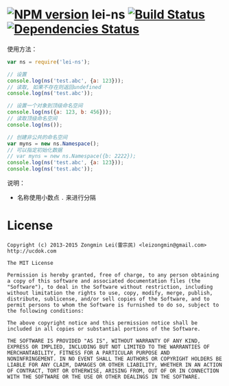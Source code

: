 [![NPM version](https://badge.fury.io/js/lei-ns.png)](http://badge.fury.io/js/lei-ns)
lei-ns [![Build Status](https://secure.travis-ci.org/leizongmin/node-lei-ns.png?branch=master)](http://travis-ci.org/leizongmin/node-lei-ns) [![Dependencies Status](https://david-dm.org/leizongmin/node-lei-ns.png)](http://david-dm.org/leizongmin/node-lei-ns)
=======

使用方法：

```javascript
var ns = require('lei-ns');

// 设置
console.log(ns('test.abc', {a: 123}));
// 读取, 如果不存在则返回undefined
console.log(ns('test.abc'));

// 设置一个对象到顶级命名空间
console.log(ns({a: 123, b: 456}));
// 读取顶级命名空间
console.log(ns());

// 创建非公共的命名空间
var myns = new ns.Namespace();
// 可以指定初始化数据
// var myns = new ns.Namespace({b: 2222});
console.log(ns('test.abc', {a: 123}));
console.log(ns('test.abc'));
```

说明：

* 名称使用小数点 `.` 来进行分隔


License
========

```
Copyright (c) 2013-2015 Zongmin Lei(雷宗民) <leizongmin@gmail.com>
http://ucdok.com

The MIT License

Permission is hereby granted, free of charge, to any person obtaining
a copy of this software and associated documentation files (the
"Software"), to deal in the Software without restriction, including
without limitation the rights to use, copy, modify, merge, publish,
distribute, sublicense, and/or sell copies of the Software, and to
permit persons to whom the Software is furnished to do so, subject to
the following conditions:

The above copyright notice and this permission notice shall be
included in all copies or substantial portions of the Software.

THE SOFTWARE IS PROVIDED "AS IS", WITHOUT WARRANTY OF ANY KIND,
EXPRESS OR IMPLIED, INCLUDING BUT NOT LIMITED TO THE WARRANTIES OF
MERCHANTABILITY, FITNESS FOR A PARTICULAR PURPOSE AND
NONINFRINGEMENT. IN NO EVENT SHALL THE AUTHORS OR COPYRIGHT HOLDERS BE
LIABLE FOR ANY CLAIM, DAMAGES OR OTHER LIABILITY, WHETHER IN AN ACTION
OF CONTRACT, TORT OR OTHERWISE, ARISING FROM, OUT OF OR IN CONNECTION
WITH THE SOFTWARE OR THE USE OR OTHER DEALINGS IN THE SOFTWARE.
```